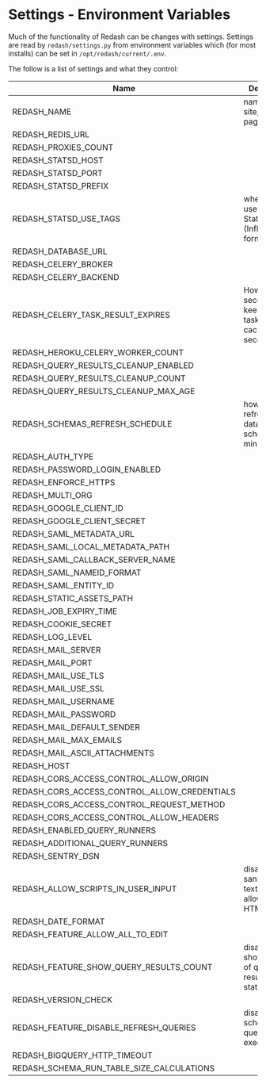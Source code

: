 # Settings - Environment Variables

Much of the functionality of Redash can be changes with settings. Settings are read by `redash/settings.py` from environment variables which (for most installs) can be set in `/opt/redash/current/.env`.

The follow is a list of settings and what they control:

| Name | Description | Default Value |
| -- | -- | -- |
| REDASH_NAME | name of the site, used in page titles | Redash |
| REDASH_REDIS_URL |  | “redis://localhost:6379/0” |
| REDASH_PROXIES_COUNT |  | 1 |
| REDASH_STATSD_HOST |  | 127.0.0.1 |
| REDASH_STATSD_PORT |  | 8125 |
| REDASH_STATSD_PREFIX |  | redash |
| REDASH_STATSD_USE_TAGS | whether to use tags in StatsD metrics (InfluxDB’s format) | false |
| REDASH_DATABASE_URL |  | postgresql://postgres |
| REDASH_CELERY_BROKER |  | REDIS_URL |
| REDASH_CELERY_BACKEND |  | CELERY_BROKER |
| REDASH_CELERY_TASK_RESULT_EXPIRES | How many seconds to keep Celery task results in cache (in seconds) | 3600 |
| REDASH_HEROKU_CELERY_WORKER_COUNT |  | 2 |
| REDASH_QUERY_RESULTS_CLEANUP_ENABLED |  | true |
| REDASH_QUERY_RESULTS_CLEANUP_COUNT |  | 100 |
| REDASH_QUERY_RESULTS_CLEANUP_MAX_AGE |  | 7 |
| REDASH_SCHEMAS_REFRESH_SCHEDULE | how often to refresh the data sources schemas (in minutes) | 30 |
| REDASH_AUTH_TYPE |  | api_key |
| REDASH_PASSWORD_LOGIN_ENABLED |  | true |
| REDASH_ENFORCE_HTTPS |  | false |
| REDASH_MULTI_ORG |  | false |
| REDASH_GOOGLE_CLIENT_ID |  |  |
| REDASH_GOOGLE_CLIENT_SECRET |  |  |
| REDASH_SAML_METADATA_URL |  |  |
| REDASH_SAML_LOCAL_METADATA_PATH |  |  |
| REDASH_SAML_CALLBACK_SERVER_NAME |  |  |
| REDASH_SAML_NAMEID_FORMAT |  |  |
| REDASH_SAML_ENTITY_ID |  |  |
| REDASH_STATIC_ASSETS_PATH |  | ”../rd_ui/app/” |
| REDASH_JOB_EXPIRY_TIME |  | 3600 * 6 |
| REDASH_COOKIE_SECRET |  | c292a0a3aa32397cdb050e233733900f |
| REDASH_LOG_LEVEL |  | INFO |
| REDASH_MAIL_SERVER |  | localhost |
| REDASH_MAIL_PORT |  | 25 |
| REDASH_MAIL_USE_TLS |  | false |
| REDASH_MAIL_USE_SSL |  | false |
| REDASH_MAIL_USERNAME |  | None |
| REDASH_MAIL_PASSWORD |  | None |
| REDASH_MAIL_DEFAULT_SENDER |  | None |
| REDASH_MAIL_MAX_EMAILS |  | None |
| REDASH_MAIL_ASCII_ATTACHMENTS |  | false |
| REDASH_HOST |  |  |
| REDASH_CORS_ACCESS_CONTROL_ALLOW_ORIGIN |  |  |
| REDASH_CORS_ACCESS_CONTROL_ALLOW_CREDENTIALS |  | false |
| REDASH_CORS_ACCESS_CONTROL_REQUEST_METHOD |  | GET, POST, PUT |
| REDASH_CORS_ACCESS_CONTROL_ALLOW_HEADERS |  | Content-Type |
| REDASH_ENABLED_QUERY_RUNNERS |  | ”,”.join(default_query_runners) |
| REDASH_ADDITIONAL_QUERY_RUNNERS |  |  |
| REDASH_SENTRY_DSN |  |  |
| REDASH_ALLOW_SCRIPTS_IN_USER_INPUT | disable sanitization of text input, allowing full HTML  | true |
| REDASH_DATE_FORMAT |  | DD/MM/YY |
| REDASH_FEATURE_ALLOW_ALL_TO_EDIT |  | true |
| REDASH_FEATURE_SHOW_QUERY_RESULTS_COUNT | disable/enable showing count of query results in status  | true |
| REDASH_VERSION_CHECK |  | true |
| REDASH_FEATURE_DISABLE_REFRESH_QUERIES | disable scheduled query execution | false |
| REDASH_BIGQUERY_HTTP_TIMEOUT |  | 600 |
| REDASH_SCHEMA_RUN_TABLE_SIZE_CALCULATIONS |  | false |
